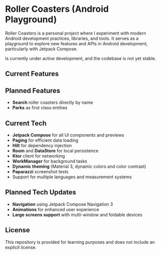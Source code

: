 # Roller Coasters (Android Playground)

Roller Coasters is a personal project where I experiment with modern Android development practices, libraries, and tools. It serves as a playground to explore new features and APIs in Android development, particularly with Jetpack Compose.

Is currently under active development, and the codebase is not yet stable.

## Current Features


## Planned Features
- **Search** roller coasters directly by name
- **Parks** as first class entities

## Current Tech
- **Jetpack Compose** for all UI components and previews
- **Paging** for efficient data loading
- **Hilt** for dependency injection
- **Room** and **DataStore** for local persistence
- **Ktor** client for networking
- **WorkManager** for background tasks
- **Dynamic theming** (Material 3, dynamic colors and color contrast)
- **Paparazzi** screenshot tests
- Support for multiple languages and measurement systems

## Planned Tech Updates
- **Navigation** using Jetpack Compose Navigation 3
- **Animations** for enhanced user experience
- **Large screens support** with multi-window and foldable devices

## License

This repository is provided for learning purposes and does not include an explicit license.